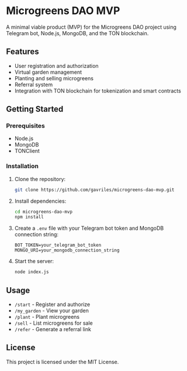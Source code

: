# Microgreens DAO MVP

A minimal viable product (MVP) for the Microgreens DAO project using Telegram bot, Node.js, MongoDB, and the TON blockchain.

## Features
- User registration and authorization
- Virtual garden management
- Planting and selling microgreens
- Referral system
- Integration with TON blockchain for tokenization and smart contracts

## Getting Started

### Prerequisites
- Node.js
- MongoDB
- TONClient

### Installation
1. Clone the repository:
    ```sh
    git clone https://github.com/gavriles/microgreens-dao-mvp.git
    ```
2. Install dependencies:
    ```sh
    cd microgreens-dao-mvp
    npm install
    ```
3. Create a `.env` file with your Telegram bot token and MongoDB connection string:
    ```env
    BOT_TOKEN=your_telegram_bot_token
    MONGO_URI=your_mongodb_connection_string
    ```
4. Start the server:
    ```sh
    node index.js
    ```

## Usage
- `/start` - Register and authorize
- `/my_garden` - View your garden
- `/plant` - Plant microgreens
- `/sell` - List microgreens for sale
- `/refer` - Generate a referral link

## License
This project is licensed under the MIT License.
